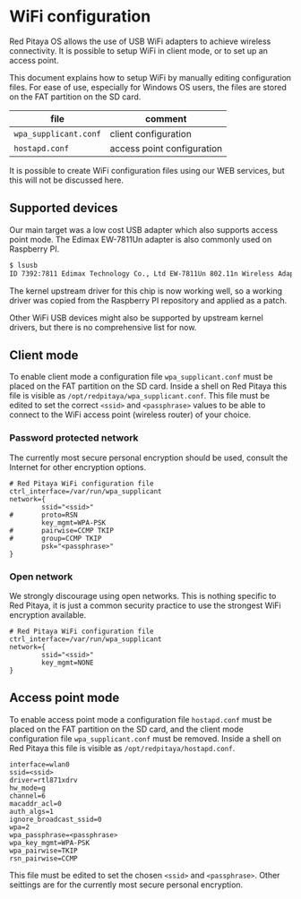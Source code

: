 # WiFi configuration

Red Pitaya OS allows the use of USB WiFi adapters to achieve wireless connectivity. It is possible to setup WiFi in client mode, or to set up an access point.

This document explains how to setup WiFi by manually editing configuration files. For ease of use, especially for Windows OS users, the files are stored on the FAT partition on the SD card.

| file                  | comment
|-----------------------|-------------------------------------------------------
| `wpa_supplicant.conf` | client configuration
| `hostapd.conf`        | access point configuration

It is possible to create WiFi configuration files using our WEB services, but this will not be discussed here.

## Supported devices

Our main target was a low cost USB adapter which also supports access point mode. The Edimax EW-7811Un adapter is also commonly used on Raspberry PI.
```bash
$ lsusb
ID 7392:7811 Edimax Technology Co., Ltd EW-7811Un 802.11n Wireless Adapter [Realtek RTL8188CUS]
```
The kernel upstream driver for this chip is now working well, so a working driver was copied from the Raspberry PI repository and applied as a patch.

Other WiFi USB devices might also be supported by upstream kernel drivers, but there is no comprehensive list for now.

## Client mode

To enable client mode a configuration file `wpa_supplicant.conf` must be placed on the FAT partition on the SD card. Inside a shell on Red Pitaya this file is visible as `/opt/redpitaya/wpa_supplicant.conf`. This file must be edited to set the correct `<ssid>` and `<passphrase>` values to be able to connect to the WiFi access point (wireless router) of your choice.

### Password protected network

The currently most secure personal encryption should be used, consult the Internet for other encryption options.

```
# Red Pitaya WiFi configuration file
ctrl_interface=/var/run/wpa_supplicant
network={
		ssid="<ssid>"
#		proto=RSN
		key_mgmt=WPA-PSK
#		pairwise=CCMP TKIP
#		group=CCMP TKIP
		psk="<passphrase>"
}
```

### Open network

We strongly discourage using open networks. This is nothing specific to Red Pitaya, it is just a common security practice to use the strongest WiFi encryption available.

```
# Red Pitaya WiFi configuration file
ctrl_interface=/var/run/wpa_supplicant
network={
        ssid="<ssid>"
        key_mgmt=NONE
}
```

## Access point mode

To enable access point mode a configuration file `hostapd.conf` must be placed on the FAT partition on the SD card, and the client mode configuration file `wpa_supplicant.conf` must be removed. Inside a shell on Red Pitaya this file is visible as `/opt/redpitaya/hostapd.conf`.
```
interface=wlan0
ssid=<ssid>
driver=rtl871xdrv
hw_mode=g
channel=6
macaddr_acl=0
auth_algs=1
ignore_broadcast_ssid=0
wpa=2
wpa_passphrase=<passphrase>
wpa_key_mgmt=WPA-PSK
wpa_pairwise=TKIP
rsn_pairwise=CCMP
```
This file must be edited to set the chosen `<ssid>` and `<passphrase>`. Other seittings are for the currently most secure personal encryption.

